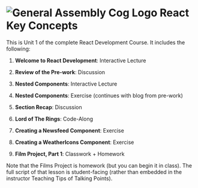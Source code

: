 # ![General Assembly Cog Logo](https://ga-dash.s3.amazonaws.com/production/assets/logo-9f88ae6c9c3871690e33280fcf557f33.png)  React Key Concepts

This is Unit 1 of the complete React Development Course. It includes the following:

1) **Welcome to React Development**: Interactive Lecture

2) **Review of the Pre-work**: Discussion 

3) **Nested Components**: Interactive Lecture 

4) **Nested Components**: Exercise (continues with blog from pre-work)

5) **Section Recap**: Discussion

6) **Lord of The Rings**: Code-Along

7) **Creating a Newsfeed Component**: Exercise

8) **Creating a WeatherIcons Component**: Exercise

9) **Film Project, Part 1**: Classwork + Homework

Note that the Films Project is homework (but you can begin it in class). The full script of that lesson is student-facing (rather than embedded in the instructor Teaching Tips of Talking Points).
